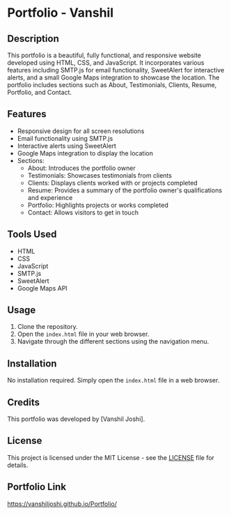 # Portfolio - Vanshil

## Description
This portfolio is a beautiful, fully functional, and responsive website developed using HTML, CSS, and JavaScript. It incorporates various features including SMTP.js for email functionality, SweetAlert for interactive alerts, and a small Google Maps integration to showcase the location. The portfolio includes sections such as About, Testimonials, Clients, Resume, Portfolio, and Contact.

## Features
- Responsive design for all screen resolutions
- Email functionality using SMTP.js
- Interactive alerts using SweetAlert
- Google Maps integration to display the location
- Sections:
  - About: Introduces the portfolio owner
  - Testimonials: Showcases testimonials from clients
  - Clients: Displays clients worked with or projects completed
  - Resume: Provides a summary of the portfolio owner's qualifications and experience
  - Portfolio: Highlights projects or works completed
  - Contact: Allows visitors to get in touch

## Tools Used
- HTML
- CSS
- JavaScript
- SMTP.js
- SweetAlert
- Google Maps API

## Usage
1. Clone the repository.
2. Open the `index.html` file in your web browser.
3. Navigate through the different sections using the navigation menu.

## Installation
No installation required. Simply open the `index.html` file in a web browser.

## Credits
This portfolio was developed by [Vanshil Joshi].

## License
This project is licensed under the MIT License - see the [LICENSE](LICENSE) file for details.

## Portfolio Link
https://vanshiljoshi.github.io/Portfolio/

